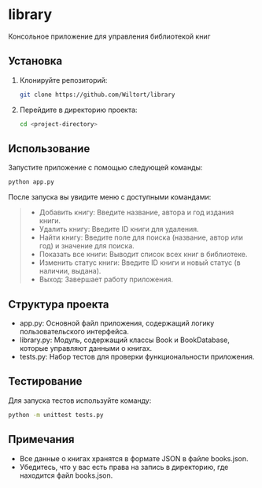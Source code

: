 # library
Консольное приложение для управления библиотекой книг
## Установка

1. Клонируйте репозиторий:

   ```bash
   git clone https://github.com/Wiltort/library

2. Перейдите в директорию проекта:

   ```bash
   cd <project-directory>

## Использование
Запустите приложение с помощью следующей команды:
   ```bash   
   python app.py
   ```

После запуска вы увидите меню с доступными командами:

> * Добавить книгу: Введите название, автора и год издания книги.
> * Удалить книгу: Введите ID книги для удаления.
> * Найти книгу: Введите поле для поиска (название, автор или год) и значение для поиска.
> * Показать все книги: Выводит список всех книг в библиотеке.
> * Изменить статус книги: Введите ID книги и новый статус (в наличии, выдана).
> * Выход: Завершает работу приложения.
## Структура проекта
* app.py: Основной файл приложения, содержащий логику пользовательского интерфейса.
* library.py: Модуль, содержащий классы Book и BookDatabase, которые управляют данными о книгах.
* tests.py: Набор тестов для проверки функциональности приложения.
## Тестирование
Для запуска тестов используйте команду:
   ```bash
   python -m unittest tests.py
   ```
## Примечания
* Все данные о книгах хранятся в формате JSON в файле books.json.
* Убедитесь, что у вас есть права на запись в директорию, где находится файл books.json.
